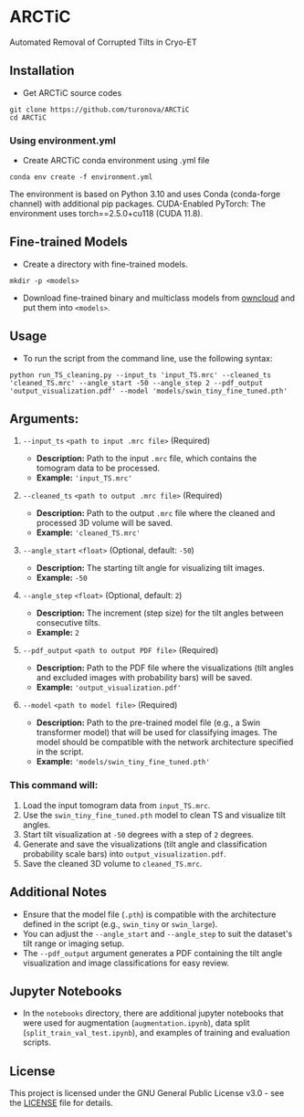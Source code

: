 # ARCTiC
Automated Removal of Corrupted Tilts in Cryo-ET


## Installation

*   Get ARCTiC source codes

```
git clone https://github.com/turonova/ARCTiC
cd ARCTiC
```

### Using environment.yml

*   Create ARCTiC conda environment using .yml file

```
conda env create -f environment.yml
```

The environment is based on Python 3.10 and uses Conda (conda-forge channel) with additional pip packages.
CUDA-Enabled PyTorch: The environment uses torch==2.5.0+cu118 (CUDA 11.8).


## Fine-trained Models

*   Create a directory with fine-trained models.

```
mkdir -p <models>
```

*   Download fine-trained binary and multiclass models from 
    [owncloud](https://oc.biophys.mpg.de/owncloud/s/zmMZPr2TEB4Bwda)
    and put them into `<models>`.


## Usage

* To run the script from the command line, use the following syntax:

```
python run_TS_cleaning.py --input_ts 'input_TS.mrc' --cleaned_ts 'cleaned_TS.mrc' --angle_start -50 --angle_step 2 --pdf_output 'output_visualization.pdf' --model 'models/swin_tiny_fine_tuned.pth'
```

## Arguments:
1. `--input_ts` `<path to input .mrc file>` (Required)
   - **Description:** Path to the input `.mrc` file, which contains the tomogram data to be processed.
   - **Example:** `'input_TS.mrc'`

2. `--cleaned_ts` `<path to output .mrc file>` (Required)
   - **Description:** Path to the output `.mrc` file where the cleaned and processed 3D volume will be saved.
   - **Example:** `'cleaned_TS.mrc'`

3. `--angle_start` `<float>` (Optional, default: `-50`)
   - **Description:** The starting tilt angle for visualizing tilt images. 
   - **Example:** `-50`

4. `--angle_step` `<float>` (Optional, default: `2`)
   - **Description:** The increment (step size) for the tilt angles between consecutive tilts.
   - **Example:** `2`

5. `--pdf_output` `<path to output PDF file>` (Required)
   - **Description:** Path to the PDF file where the visualizations (tilt angles and excluded images with probability bars) will be saved.
   - **Example:** `'output_visualization.pdf'`

6. `--model` `<path to model file>` (Required)
   - **Description:** Path to the pre-trained model file (e.g., a Swin transformer model) that will be used for classifying images. The model should be compatible with the network architecture specified in the script.
   - **Example:** `'models/swin_tiny_fine_tuned.pth'`


### This command will:

1. Load the input tomogram data from `input_TS.mrc`.
2. Use the `swin_tiny_fine_tuned.pth` model to clean TS and visualize tilt angles.
3. Start tilt visualization at `-50` degrees with a step of `2` degrees.
4. Generate and save the visualizations (tilt angle and classification probability scale bars) into `output_visualization.pdf`.
5. Save the cleaned 3D volume to `cleaned_TS.mrc`.


## Additional Notes

- Ensure that the model file (`.pth`) is compatible with the architecture defined in the script (e.g., `swin_tiny` or `swin_large`).
- You can adjust the `--angle_start` and `--angle_step` to suit the dataset's tilt range or imaging setup.
- The `--pdf_output` argument generates a PDF containing the tilt angle visualization and image classifications for easy review.


## Jupyter Notebooks

- In the `notebooks` directory, there are additional jupyter notebooks that were used for augmentation (`augmentation.ipynb`), data split (`split_train_val_test.ipynb`), and examples of training and evaluation scripts.


## License

This project is licensed under the GNU General Public License v3.0 - see the [LICENSE](LICENSE) file for details.
